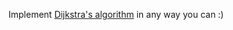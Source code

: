 

Implement [Dijkstra's algorithm](http://en.wikipedia.org/wiki/Dijkstra's_algorithm) in any way you can :)

